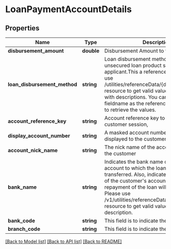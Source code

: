 # LoanPaymentAccountDetails

## Properties
Name | Type | Description | Notes
------------ | ------------- | ------------- | -------------
**disbursement_amount** | **double** | Disbursement Amount to the applicant | [optional] 
**loan_disbursement_method** | **string** | Loan disbursement method for the unsecured loan product selected by the applicant.This a reference data field. Please use /utilities/referenceData/{disbursementType} resource to get valid values of this field with descriptions. You can use the fieldname as the referenceCode parameter to retrieve the values. | [optional] 
**account_reference_key** | **string** | Account reference key to link account in a customer session, | [optional] 
**display_account_number** | **string** | A masked account number that can be displayed to the customer | [optional] 
**account_nick_name** | **string** | The nick name of the account assigned by the customer | [optional] 
**bank_name** | **string** | Indicates the bank name of the customer&#x27;s account to which the loan amount will be transferred. Also, indicates the bank name of the customer&#x27;s account from which the repayment of the loan will be debited. Please use /v1/utilities/referenceData/{bankName} resource to get valid value of this field with description. | [optional] 
**bank_code** | **string** | This field is to indicate the bank code. | [optional] 
**branch_code** | **string** | This field is to indicate the branch code. | [optional] 

[[Back to Model list]](../../README.md#documentation-for-models) [[Back to API list]](../../README.md#documentation-for-api-endpoints) [[Back to README]](../../README.md)

